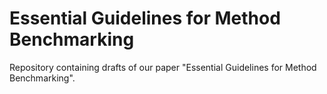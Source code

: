 # Essential Guidelines for Method Benchmarking

Repository containing drafts of our paper "Essential Guidelines for Method Benchmarking".


